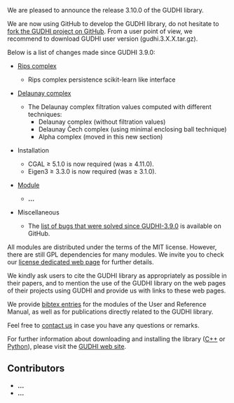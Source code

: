 We are pleased to announce the release 3.10.0 of the GUDHI library.

We are now using GitHub to develop the GUDHI library, do not hesitate to [fork the GUDHI project on GitHub](https://github.com/GUDHI/gudhi-devel). From a user point of view, we recommend to download GUDHI user version (gudhi.3.X.X.tar.gz).

Below is a list of changes made since GUDHI 3.9.0:

- [Rips complex](https://gudhi.inria.fr/python/latest/rips_complex_sklearn_itf_ref.html)
     - Rips complex persistence scikit-learn like interface

- [Delaunay complex](https://gudhi.inria.fr/python/latest/delaunay_complex_user.html)
     - The Delaunay complex filtration values computed with different techniques:
          * Delaunay complex (without filtration values)
          * Delaunay Čech complex (using minimal enclosing ball technique)
          * Alpha complex (moved in this new section)

- Installation
     - CGAL &ge; 5.1.0 is now required (was &ge; 4.11.0).
     - Eigen3 &ge; 3.3.0 is now required (was &ge; 3.1.0).

- [Module](link)
     - **...**

- Miscellaneous
     - The [list of bugs that were solved since GUDHI-3.9.0](https://github.com/GUDHI/gudhi-devel/issues?q=label%3A3.10.0+is%3Aclosed) is available on GitHub.

All modules are distributed under the terms of the MIT license.
However, there are still GPL dependencies for many modules. We invite you to check our [license dedicated web page](https://gudhi.inria.fr/licensing/) for further details.

We kindly ask users to cite the GUDHI library as appropriately as possible in their papers, and to mention the use of the GUDHI library on the web pages of their projects using GUDHI and provide us with links to these web pages.

We provide [bibtex entries](https://gudhi.inria.fr/doc/latest/_citation.html) for the modules of the User and Reference Manual, as well as for publications directly related to the GUDHI library. 

Feel free to [contact us](https://gudhi.inria.fr/contact/) in case you have any questions or remarks.

For further information about downloading and installing the library ([C++](https://gudhi.inria.fr/doc/latest/installation.html) or [Python](https://gudhi.inria.fr/python/latest/installation.html)), please visit the [GUDHI web site](https://gudhi.inria.fr/).

## Contributors

- **...**
- **...**
